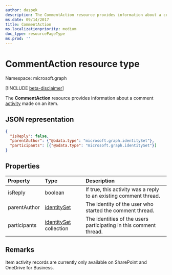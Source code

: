 ```yaml
---
author: daspek
description: The CommentAction resource provides information about a comment activity made on an item.
ms.date: 09/14/2017
title: CommentAction
ms.localizationpriority: medium
doc_type: resourcePageType
ms.prod: ''
---
```


# CommentAction resource type

Namespace: microsoft.graph

[!INCLUDE [beta-disclaimer](../../includes/beta-disclaimer.md)]

The **CommentAction** resource provides information about a comment [activity][] made on an item.

[activity]: itemactivity.md

## JSON representation

<!-- {
  "blockType": "resource",
  "optionalProperties": [ ],
  "@type": "microsoft.graph.commentAction"
}-->

```json
{
  "isReply": false,
  "parentAuthor": {"@odata.type": "microsoft.graph.identitySet"},
  "participants": [{"@odata.type": "microsoft.graph.identitySet"}]
}
```

## Properties

| Property     | Type                       | Description                                                       |
| :----------- | :------------------------- | :---------------------------------------------------------------- |
| isReply      | boolean                    | If true, this activity was a reply to an existing comment thread. |
| parentAuthor | [identitySet][]            | The identity of the user who started the comment thread.          |
| participants | [identitySet][] collection | The identities of the users participating in this comment thread. |

[identitySet]: identityset.md

## Remarks

Item activity records are currently only available on SharePoint and OneDrive for Business.

<!--
{
  "type": "#page.annotation",
  "description": "The CommentAction object provides information about a comment that was made on an item.",
  "keywords": "activities,activity,action,comment",
  "section": "documentation",
  "tocPath": "Resources/CommentAction",
  "suppressions": []
}
-->
